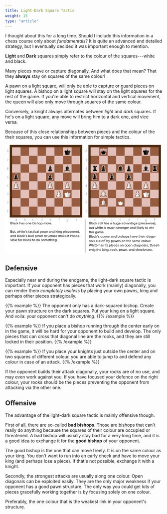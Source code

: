 ```yaml
---
title: Light-Dark Square Tactic
weight: 15
type: "article"
---
```


I thought about this for a long time. Should I include this information in a chess course only about _fundamentals_? It is quite an advanced and detailed strategy, but I eventually decided it was important enough to mention.

**Light** and **Dark** squares simply refer to the colour of the squares---white and black.

Many pieces move or capture diagonally. And what does that mean? That they **always** stay on squares of the same colour! 

A pawn on a light square, will only be able to capture or guard pieces on light squares. A bishop on a light square will stay on the light squares for the rest of the game. If you're able to restrict horizontal and vertical movement, the queen will also only move through squares of the same colour.

Conversely, a knight always alternates between *light* and *dark* squares. If he's on a light square, any move will bring him to a dark one, and vice versa.

Because of this close relationships between pieces and the colour of the their squares, you can use this information for simple tactics.

![Overivew of the light-dark square tactic.](ChessLightDarkSquareTactic.webp)

## Defensive

Especially near and during the endgame, the light-dark square tactic is important. If your opponent has pieces that work (mainly) diagonally, you can render them _completely useless_ by placing your own pawns, king and perhaps other pieces strategically.

{{% example %}}
The opponent only has a dark-squared bishop. Create your pawn structure on the dark squares. Put your king on a light square. And voila: your opponent can't do _anything_.
{{% /example %}}

{{% example %}}
If you place a bishop running through the center early on in the game, it will be hard for your opponent to build and develop. The only pieces that can cross that diagonal line are the rooks, and they are still locked in their position. 
{{% /example %}}

{{% example %}}
If you place your knights just outside the center and on two squares of different colour, you are able to jump to and defend any colour in case of an attack.
{{% /example %}}

If the opponent builds their attack diagonally, your rooks are of no use, and may even work against you. If you have focused your defence on the right colour, your rooks should be the pieces preventing the opponent from attacking via the other one.

## Offensive

The advantage of the light-dark square tactic is mainly offensive though.

First of all, there are so-called **bad bishops**. Those are bishops that can't really do anything because the squares of their colour are occupied or threatened. A bad bishop will usually stay bad for a very long time, and it is a good idea to exchange it for the **good bishop** of your opponent. 

The good bishop is the one that can move freely. It is on the same colour as your king. You don't want to run into an early check and have to move your king (and perhaps lose a piece). If that's not possible, exchange it with a knight.

Secondly, the strongest attacks are usually along one colour. Open diagonals can be exploited easily. They are the only major weakness if your opponent has a good pawn structure. The only way you could get lots of pieces gracefully working together is by focusing solely on one colour.

Preferably, the one colour that is the weakest link in your opponent's structure.